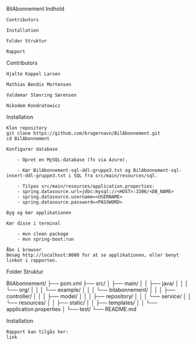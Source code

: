 BilAbonnement
Indhold

    Contributors

    Installation

    Folder Struktur

    Rapport
    
Contributors

    Hjalte Kappel Larsen

    Mathias Bendix Mortensen

    Valdemar Støvring Sørensen

    Nikodem Kondratowicz 

Installation

    Klon repository
    git clone https://github.com/brugernavn/BilAbonnement.git
    cd BilAbonnement

    Konfigurer database

        - Opret en MySQL-database (fx via Azure).

        - Kør BilAbonnement-sql-ddl-gruppe3.txt og BilAbonnement-sql-insert-ddl-gruppe3.txt i SQL fra src/main/resources/sql.

        - Tilpas src/main/resources/application.properties:
        - spring.datasource.url=jdbc:mysql://<HOST>:3306/<DB_NAME>
        - spring.datasource.username=<USERNAME>
        - spring.datasource.password=<PASSWORD>

    Byg og kør applikationen

    Kør disse i terminal
    
        - mvn clean package
        - mvn spring-boot:run

    Åbn i browser
    Besøg http://localhost:8080 for at se applikationen, eller benyt linket i rapporten.

Folder Struktur

BilAbonnement/
├── pom.xml
├── src/
│   ├── main/
│   │   ├── java/
│   │   │   └── org/
│   │   │       └── example/
│   │   │           └── bilabonnement/
│   │   │               ├── controller/
│   │   │               ├── model/
│   │   │               ├── repository/
│   │   │               └── service/
│   │   └── resources/
│   │       ├── static/
│   │       ├── templates/
│   │       └── application.properties
│   └── test/
└── README.md


Installation

    Rapport kan tilgås her:
    link

  
